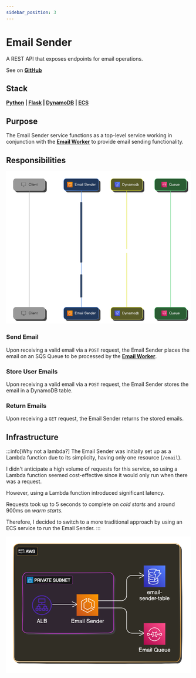 ```yaml
---
sidebar_position: 3
---
```


# Email Sender

A REST API that exposes endpoints for email operations.

See on **[GitHub](https://github.com/itsadeadh2/email-sender)**

## Stack

**[Python](https://www.python.org/) | [Flask](https://flask.palletsprojects.com/en/3.0.x/) | [DynamoDB](https://aws.amazon.com/pm/dynamodb/) | [ECS](https://aws.amazon.com/ecs/)**

## Purpose

The Email Sender service functions as a top-level service working in conjunction with the **[Email Worker](./email-worker.md)** to provide email sending functionality.

## Responsibilities

![Email sender sequence](./img/email_sender_sequence.png)

### Send Email

Upon receiving a valid email via a `POST` request, the Email Sender places the email on an SQS Queue to be processed by the **[Email Worker](./email-worker.md)**.

### Store User Emails

Upon receiving a valid email via a `POST` request, the Email Sender stores the email in a DynamoDB table.

### Return Emails

Upon receiving a `GET` request, the Email Sender returns the stored emails.

## Infrastructure
:::info[Why not a lambda?]
The Email Sender was initially set up as a Lambda function due to its simplicity, having only one resource (`/email`).

I didn't anticipate a high volume of requests for this service, so using a Lambda function seemed cost-effective since it would only run when there was a request.

However, using a Lambda function introduced significant latency.

Requests took up to 5 seconds to complete on *cold starts* and around 900ms on *warm starts*.

Therefore, I decided to switch to a more traditional approach by using an ECS service to run the Email Sender.
:::

![Email sender infrastructure](./img/email_sender_infra.png)
